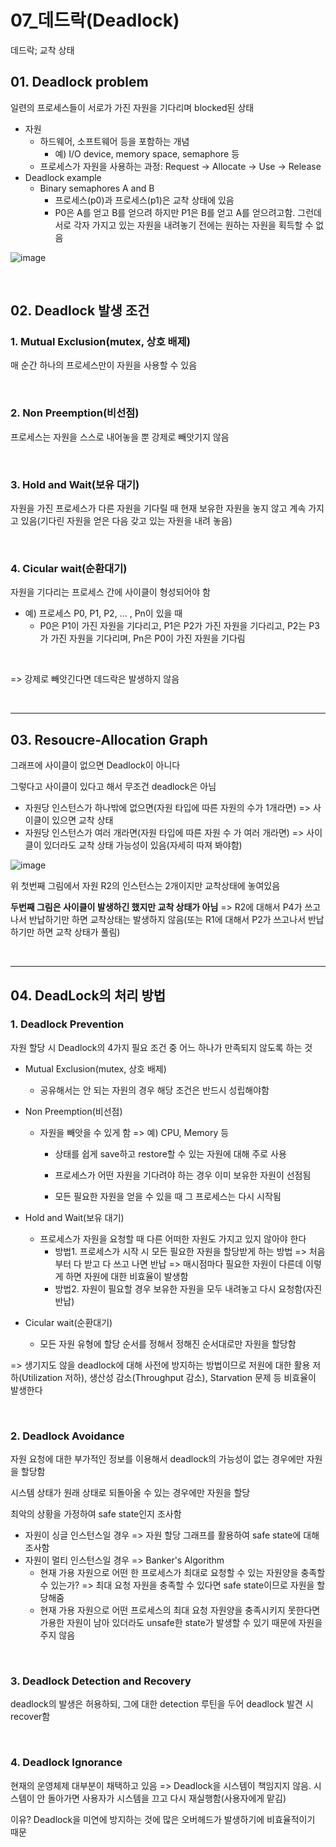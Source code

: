 # 07_데드락(Deadlock)

데드락; 교착 상태

## 01. Deadlock problem

일련의 프로세스들이 서로가 가진 자원을 기다리며 blocked된 상태

- 자원
  - 하드웨어, 소프트웨어 등을 포함하는 개념
    - 예) I/O device, memory space, semaphore 등
  - 프로세스가 자원을 사용하는 과정: Request -> Allocate -> Use -> Release
- Deadlock example
  - Binary semaphores A and B
    - 프로세스(p0)과 프로세스(p1)은 교착 상태에 있음
    - P0은 A를 얻고 B를 얻으려 하지만 P1은 B를 얻고 A를 얻으려고함. 그런데 서로 각자 가지고 있는 자원을 내려놓기 전에는 원하는 자원을 획득할 수 없음

![image](https://user-images.githubusercontent.com/93081720/166127558-98abc888-0e4e-45f9-b546-986024ca12fb.png)

<br>

## 02. Deadlock 발생 조건

### 1. Mutual Exclusion(mutex, 상호 배제)

매 순간 하나의 프로세스만이 자원을 사용할 수 있음

<br>

### 2. Non Preemption(비선점)

프로세스는 자원을 스스로 내어놓을 뿐 강제로 빼앗기지 않음

<br>

### 3. Hold and Wait(보유 대기)

자원을 가진 프로세스가 다른 자원을 기다릴 때 현재 보유한 자원을 놓지 않고 계속 가지고 있음(기다린 자원을 얻은 다음 갖고 있는 자원을 내려 놓음)

<br>

### 4. Cicular wait(순환대기)

자원을 기다리는 프로세스 간에 사이클이 형성되어야 함

- 예) 프로세스 P0, P1, P2, ... , Pn이 있을 때
  - P0은 P1이 가진 자원을 기다리고, P1은 P2가 가진 자원을 기다리고, P2는 P3가 가진 자원을 기다리며, Pn은 P0이 가진 자원을 기다림

<br>

=> 강제로 빼앗긴다면 데드락은 발생하지 않음

<br>

----

## 03. Resoucre-Allocation Graph

그래프에 사이클이 없으면 Deadlock이 아니다

그렇다고 사이클이 있다고 해서 무조건 deadlock은 아님

- 자원당 인스턴스가 하나밖에 없으면(자원 타입에 따른 자원의 수가 1개라면) => 사이클이 있으면 교착 상태
- 자원당 인스턴스가 여러 개라면(자원 타입에 따른 자원 수 가 여러 개라면) => 사이클이 있더라도 교착 상태 가능성이 있음(자세히 따져 봐야함)

![image](https://user-images.githubusercontent.com/93081720/166127917-32c7e397-fcea-461d-b11c-1bddc98964ce.png)

위 첫번째 그림에서 자원 R2의 인스턴스는 2개이지만 교착상태에 놓여있음

**두번째 그림은 사이클이 발생하긴 했지만 교착 상태가 아님** => R2에 대해서 P4가 쓰고나서 반납하기만 하면 교착상태는 발생하지 않음(또는 R1에 대해서 P2가 쓰고나서 반납하기만 하면 교착 상태가 풀림) 

<br>

----

## 04. DeadLock의 처리 방법

### 1. Deadlock Prevention

자원 할당 시 Deadlock의 4가지 필요 조건 중 어느 하나가 만족되지 않도록 하는 것

- Mutual Exclusion(mutex, 상호 배제)
  - 공유해서는 안 되는 자원의 경우 해당 조건은 반드시 성립해야함

- Non Preemption(비선점)

  - 자원을 빼앗을 수 있게 함 => 예) CPU, Memory 등

    - 상태를 쉽게 save하고 restore할 수 있는 자원에 대해 주로 사용

    - 프로세스가 어떤 자원을 기다려야 하는 경우 이미 보유한 자원이 선점됨
    - 모든 필요한 자원을 얻을 수 있을 때 그 프로세스는 다시 시작됨

- Hold and Wait(보유 대기)
  - 프로세스가 자원을 요청할 때 다른 어떠한 자원도 가지고 있지 않아야 한다
    - 방법1. 프로세스가 시작 시 모든 필요한 자원을 할당받게 하는 방법 => 처음부터 다 받고 다 쓰고 나면 반납 => 매시점마다 필요한 자원이 다른데 이렇게 하면 자원에 대한 비효율이 발생함
    - 방법2. 자원이 필요할 경우 보유한 자원을 모두 내려놓고 다시 요청함(자진 반납)

- Cicular wait(순환대기)
  - 모든 자원 유형에 할당 순서를 정해서 정해진 순서대로만 자원을 할당함

=> 생기지도 않을 deadlock에 대해 사전에 방지하는 방법이므로 저원에 대한 활용 저하(Utilization 저하), 생산성 감소(Throughput 감소), Starvation 문제 등 비효율이 발생한다

<br>

### 2. Deadlock Avoidance

자원 요청에 대한 부가적인 정보를 이용해서 deadlock의 가능성이 없는 경우에만 자원을 할당함

시스템 상태가 원래 상태로 되돌아올 수 있는 경우에만 자원을 할당

최악의 상황을 가정하여 safe state인지 조사함

- 자원이 싱글 인스턴스일 경우 => 자원 할당 그래프를 활용하여 safe state에 대해 조사함
- 자원이 멀티 인스턴스일 경우 => Banker's Algorithm 
  - 현재 가용 자원으로 어떤 한 프로세스가 최대로 요청할 수 있는 자원양을 충족할 수 있는가? => 최대 요청 자원을 충족할 수 있다면 safe state이므로 자원을 할당해줌
  - 현재 가용 자원으로 어떤 프로세스의 최대 요청 자원양을 충족시키지 못한다면 가용한 자원이 남아 있더라도 unsafe한 state가 발생할 수 있기 때문에 자원을 주지 않음

<br>

### 3. Deadlock Detection and Recovery

deadlock의 발생은 허용하되, 그에 대한 detection 루틴을 두어 deadlock 발견 시 recover함

<br>

### 4. Deadlock Ignorance

현재의 운영체제 대부분이 채택하고 있음 => Deadlock을 시스템이 책임지지 않음. 시스템이 안 돌아가면 사용자가 시스템을 끄고 다시 재실행함(사용자에게 맡김)

이유? Deadlock을 미연에 방지하는 것에 많은 오버헤드가 발생하기에 비효율적이기 때문